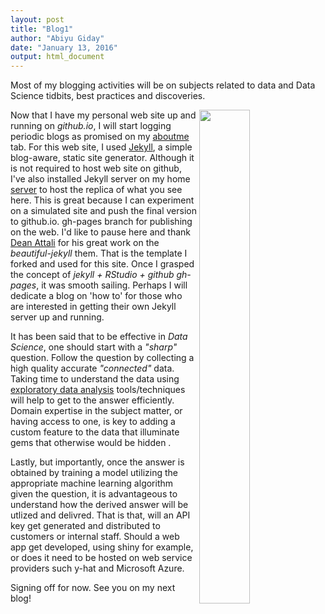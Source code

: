 ```yaml
---
layout: post
title: "Blog1"
author: "Abiyu Giday"
date: "January 13, 2016"
output: html_document
---
```


Most of my blogging activities will be on subjects related to data and Data Science tidbits, best practices and discoveries. 

<img src="https://qph.is.quoracdn.net/main-qimg-3504cc03d0a1581096eba9ef97cfd7eb?convert_to_webp=true" align="right" width="40%" height="45%" />

Now that I have my personal web site up and running on _github.io_, I will start logging periodic blogs as promised on my [aboutme](http://abiyug.github.io/aboutme) tab. For this web site, I used [Jekyll](http://jekyllrb.com/),  a simple blog-aware, static site generator.  Although it is not required to host web site on github, I've also installed Jekyll server on my home [server](http://jekyllrb.com/docs/installation/) to host the replica of what you see here.  This is great because I can experiment on a simulated site and push the final version to github.io. gh-pages branch for publishing on the web. I'd like to pause here and thank [Dean Attali](http://deanattali.com/) for his great work on the *beautiful-jekyll* them. That is the template I forked and used for this site.  Once I grasped the concept of _jekyll + RStudio + github gh-pages_, it was smooth sailing.  Perhaps I will dedicate a blog on 'how to'  for those who are interested in getting their own Jekyll server up and running.

It has been said that to be effective in _Data Science_,  one should start with a  *"sharp"* question. Follow the question by collecting a high quality accurate *"connected"* data.  Taking time to understand the data using  [exploratory data analysis](https://leanpub.com/exdata) tools/techniques will help to get to the answer efficiently.  Domain expertise in the subject matter, or having access to one,  is key to adding a custom feature to the data that illuminate gems that otherwise would be hidden . 

Lastly, but importantly, once the answer is obtained by training a model utilizing the appropriate machine learning algorithm given the question, it is advantageous to understand how the derived answer will be utlized and delivred. That is that, will an API key get generated and distributed to customers or internal staff. Should a web app get developed, using shiny for example,  or does it need to be hosted on web service providers such  y-hat and Microsoft Azure. 

Signing off for now. See you on my next blog!